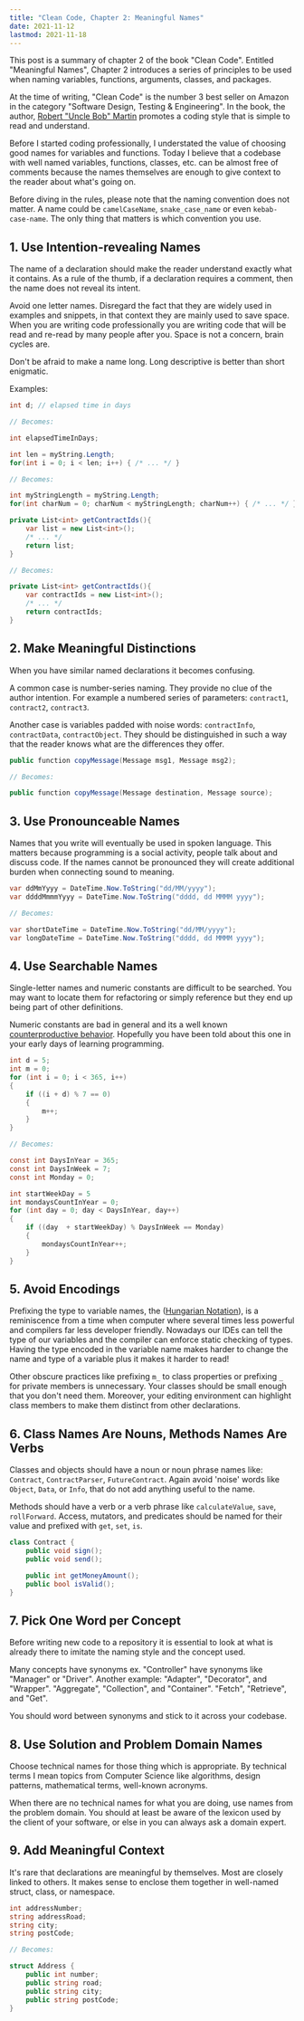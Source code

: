 ```yaml
---
title: "Clean Code, Chapter 2: Meaningful Names"
date: 2021-11-12
lastmod: 2021-11-18
---
```


This post is a summary of chapter 2 of the book "Clean Code". Entitled "Meaningful Names", Chapter 2 introduces a series of principles to be used when naming variables, functions, arguments, classes, and packages.

At the time of writing, "Clean Code" is the number 3 best seller on Amazon in the category "Software Design, Testing & Engineering". In the book, the author, [Robert "Uncle Bob" Martin](https://en.wikipedia.org/wiki/Robert_C._Martin) promotes a coding style that is simple to read and understand.

Before I started coding professionally, I understated the value of choosing good names for variables and functions. Today I believe that a codebase with well named variables, functions, classes, etc. can be almost free of comments because the names themselves are enough to give context to the reader about what's going on.

Before diving in the rules, please note that the naming convention does not matter. A name could be `camelCaseName`, `snake_case_name` or even `kebab-case-name`. The only thing that matters is which convention you use.

## 1. Use Intention-revealing Names

The name of a declaration should make the reader understand exactly what it contains. As a rule of the thumb, if a declaration requires a comment, then the name does not reveal its intent.

Avoid one letter names. Disregard the fact that they are widely used in examples and snippets, in that context they are mainly used to save space. When you are writing code professionally you are writing code that will be read and re-read by many people after you. Space is not a concern, brain cycles are.

Don't be afraid to make a name long. Long descriptive is better than short enigmatic.

Examples:

```c#
int d; // elapsed time in days

// Becomes:

int elapsedTimeInDays;
```

```c#
int len = myString.Length;
for(int i = 0; i < len; i++) { /* ... */ }

// Becomes:

int myStringLength = myString.Length;
for(int charNum = 0; charNum < myStringLength; charNum++) { /* ... */ }
```

```c#
private List<int> getContractIds(){
    var list = new List<int>();
    /* ... */
    return list;
}

// Becomes:

private List<int> getContractIds(){
    var contractIds = new List<int>();
    /* ... */
    return contractIds;
}
```

## 2. Make Meaningful Distinctions

When you have similar named declarations it becomes confusing.

A common case is number-series naming. They provide no clue of the author intention. For example a numbered series of parameters: `contract1`, `contract2`, `contract3`.

Another case is variables padded with noise words: `contractInfo`, `contractData`, `contractObject`. They should be distinguished in such a way that the reader knows what are the differences they offer.

```c#
public function copyMessage(Message msg1, Message msg2);

// Becomes:

public function copyMessage(Message destination, Message source);
```

## 3. Use Pronounceable Names

Names that you write will eventually be used in spoken language. This matters because programming is a social activity, people talk about and discuss code. If the names cannot be pronounced they will create additional burden when connecting sound to meaning.

```c#
var ddMmYyyy = DateTime.Now.ToString("dd/MM/yyyy");
var ddddMmmmYyyy = DateTime.Now.ToString("dddd, dd MMMM yyyy");

// Becomes:

var shortDateTime = DateTime.Now.ToString("dd/MM/yyyy");
var longDateTime = DateTime.Now.ToString("dddd, dd MMMM yyyy");
```

## 4. Use Searchable Names

Single-letter names and numeric constants are difficult to be searched. You may want to locate them for refactoring or simply reference but they end up being part of other definitions.

Numeric constants are bad in general and its a well known [counterproductive behavior](https://en.wikipedia.org/wiki/Magic_number_%28programming%29#Unnamed_numerical_constants). Hopefully you have been told about this one in your early days of learning programming.

```c#
int d = 5;
int m = 0;
for (int i = 0; i < 365, i++)
{
    if ((i + d) % 7 == 0)
    {
        m++;
    }
}

// Becomes:

const int DaysInYear = 365;
const int DaysInWeek = 7;
const int Monday = 0;

int startWeekDay = 5
int mondaysCountInYear = 0;
for (int day = 0; day < DaysInYear, day++)
{
    if ((day  + startWeekDay) % DaysInWeek == Monday)
    {
        mondaysCountInYear++;
    }
}
```

## 5. Avoid Encodings

Prefixing the type to variable names, the ([Hungarian Notation](https://en.wikipedia.org/wiki/Hungarian_notation)), is a reminiscence from a time when computer where several times less powerful and compilers far less developer friendly. Nowadays our IDEs can tell the type of our variables and the compiler can enforce static checking of types. Having the type encoded in the variable name makes harder to change the name and type of a variable plus it makes it harder to read!

Other obscure practices like prefixing `m_` to class properties or prefixing `_` for private members is unnecessary. Your classes should be small enough that you don't need them. Moreover, your editing environment can highlight class members to make them distinct from other declarations.

## 6. Class Names Are Nouns, Methods Names Are Verbs

Classes and objects should have a noun or noun phrase names like: `Contract`, `ContractParser`, `FutureContract`. Again avoid 'noise' words like `Object`, `Data`, or `Info`, that do not add anything useful to the name.

Methods should have a verb or a verb phrase like `calculateValue`, `save`, `rollForward`. Access, mutators, and predicates should be named for their value and prefixed with `get`, `set`, `is`.

```c#
class Contract {
    public void sign();
    public void send();

    public int getMoneyAmount();
    public bool isValid();
}
```

## 7. Pick One Word per Concept

Before writing new code to a repository it is essential to look at what is already there to imitate the naming style and the concept used.

Many concepts have synonyms ex. "Controller" have synonyms like "Manager" or "Driver". Another example: "Adapter", "Decorator", and "Wrapper". "Aggregate", "Collection", and "Container". "Fetch", "Retrieve", and "Get".

You should word between synonyms and stick to it across your codebase.

## 8. Use Solution and Problem Domain Names

Choose technical names for those thing which is appropriate. By technical terms I mean topics from Computer Science like algorithms, design patterns, mathematical terms, well-known acronyms.

When there are no technical names for what you are doing, use names from the problem domain. You should at least be aware of the lexicon used by the client of your software, or else in you can always ask a domain expert.

## 9. Add Meaningful Context

It's rare that declarations are meaningful by themselves. Most are closely linked to others. It makes sense to enclose them together in well-named struct, class, or namespace.

```c#
int addressNumber;
string addressRoad;
string city;
string postCode;

// Becomes:

struct Address {
    public int number;
    public string road;
    public string city;
    public string postCode;
}
```